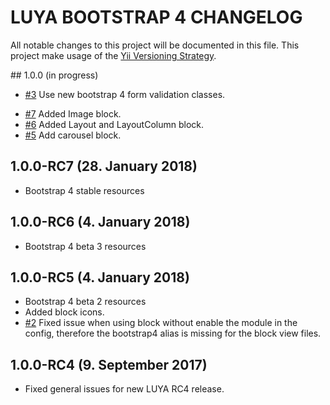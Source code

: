# LUYA BOOTSTRAP 4 CHANGELOG

All notable changes to this project will be documented in this file. This project make usage of the [Yii Versioning Strategy](https://github.com/yiisoft/yii2/blob/master/docs/internals/versions.md).

## 1.0.0 (in progress)

- [#3](https://github.com/luyadev/luya-bootstrap4/issues/3) Use new bootstrap 4 form validation classes.
+ [#7](https://github.com/luyadev/luya-bootstrap4/issues/7) Added Image block.
+ [#6](https://github.com/luyadev/luya-bootstrap4/issues/6) Added Layout and LayoutColumn block.
+ [#5](https://github.com/luyadev/luya-bootstrap4/issues/5) Add carousel block.

## 1.0.0-RC7 (28. January 2018)

+ Bootstrap 4 stable resources

## 1.0.0-RC6 (4. January 2018)

+ Bootstrap 4 beta 3 resources

## 1.0.0-RC5 (4. January 2018)

+ Bootstrap 4 beta 2 resources
+ Added block icons.
+ [#2](https://github.com/luyadev/luya-bootstrap4/issues/2) Fixed issue when using block without enable the module in the config, therefore the bootstrap4 alias is missing for the block view files.

## 1.0.0-RC4 (9. September 2017)

+ Fixed general issues for new LUYA RC4 release.

